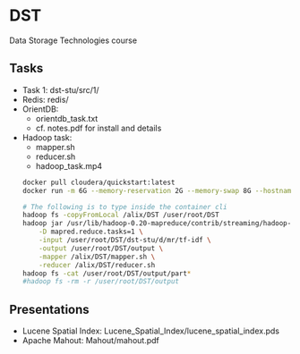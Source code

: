 # DST
Data Storage Technologies course


## Tasks

- Task 1: dst-stu/src/1/  
- Redis: redis/
- OrientDB:
	- orientdb_task.txt
	- cf. notes.pdf for install and details
- Hadoop task:
	- mapper.sh
	- reducer.sh
	- hadoop_task.mp4
	```bash
	docker pull cloudera/quickstart:latest
	docker run -m 6G --memory-reservation 2G --memory-swap 8G --hostname=quickstart.cloudera --privileged=true -t -i -v $(pwd):/alix --publish-all=true -p8888 -p8088 cloudera/quickstart /usr/bin/docker-quickstart

	# The following is to type inside the container cli
	hadoop fs -copyFromLocal /alix/DST /user/root/DST
	hadoop jar /usr/lib/hadoop-0.20-mapreduce/contrib/streaming/hadoop-streaming-2.6.0-mr1-cdh5.7.0.jar \
	    -D mapred.reduce.tasks=1 \
	    -input /user/root/DST/dst-stu/d/mr/tf-idf \
	    -output /user/root/DST/output \
	    -mapper /alix/DST/mapper.sh \
	    -reducer /alix/DST/reducer.sh
	hadoop fs -cat /user/root/DST/output/part*
	#hadoop fs -rm -r /user/root/DST/output
	```


## Presentations

- Lucene Spatial Index: Lucene_Spatial_Index/lucene_spatial_index.pds
- Apache Mahout: Mahout/mahout.pdf